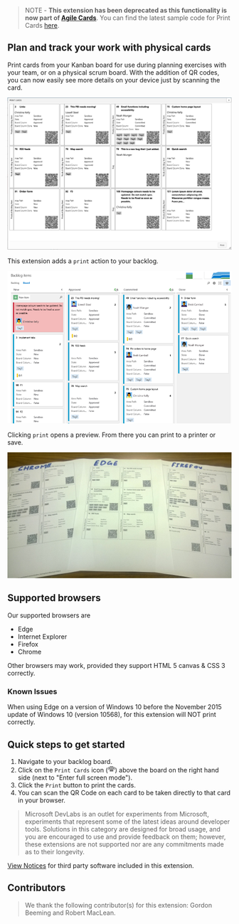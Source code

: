 > NOTE - **This extension has been deprecated as this functionality is now part of [Agile Cards](https://marketplace.visualstudio.com/items?itemName=spartez.agile-cards)**. You can find the latest sample code for Print Cards [here](https://github.com/ALM-Rangers/VSTS-Extension-PrintCards).

## Plan and track your work with physical cards ##

Print cards from your Kanban board for use during planning exercises with your team, or on a physical scrum board. With the addition of QR codes, you can now easily see more details on your device just by scanning the card.

![Physical cards](images/image1.png)

This extension adds a `print` action to your backlog.

![Use your browser](images/image3.png)

Clicking `print` opens a preview. From there you can print to a printer or save. 

![Physically printed](images/image2.png)

## Supported browsers ##

Our supported browsers are 
- Edge 
- Internet Explorer
- Firefox 
- Chrome

Other browsers may work, provided they support HTML 5 canvas &amp; CSS 3 correctly.

### Known Issues
When using Edge on a version of Windows 10 before the November 2015 update of Windows 10 (version 10568), for this extension will NOT print correctly.

## Quick steps to get started ##

1. Navigate to your backlog board.
2. Click on the `Print Cards` icon (![print cards icon](images/print-cards-icon-small.png)) above the board on the right hand side (next to "Enter full screen mode").
3. Click the `Print` button to print the cards. 
4. You can scan the QR Code on each card to be taken directly to that card in your browser.

> Microsoft DevLabs is an outlet for experiments from Microsoft, experiments that represent some of the latest ideas around developer tools. Solutions in this category are designed for broad usage, and you are encouraged to use and provide feedback on them; however, these extensions are not supported nor are any commitments made as to their longevity.

[View Notices](https://marketplace.visualstudio.com/_apis/public/gallery/publisher/ms-devlabs/extension/PrintCards/latest/assetbyname/ThirdPartyNotices.txt) for third party software included in this extension.

## Contributors ##

> We thank the following contributor(s) for this extension: Gordon Beeming and Robert MacLean.


